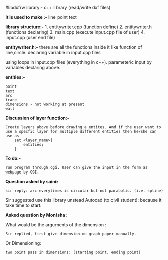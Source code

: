 #libdxfrw library:- c++ library (read/write dxf files)

**It is used to make :-**
line
point
text


**library structure:-**
	1. entitywriter.cpp (function define)
	2. entitywriter.h (functions declaring)
	3. main.cpp (execute input.cpp file of user)
	4. input.cpp (user end file)	


**entitywriter.h:-**
	there are all the functions inside it
	like function of line,circle.
	declaring variable in input.cpp files

using loops in input.cpp files (everything in c++).
parameteric input by variables declaring above.

**entities:-**

	point 
	text
	arc
	trace
	dimensions - not working at present
	wall
	

**Discussion of layer function:-**

	Create layers above before drawing a entites. And if the user want to use a specfic layer for multiple different entities then he/she can 		use as 
		set <layer_name>{ 
			entities;
		}	

**To do:-**

	run program through cgi. User can give the input in the form as webpage by CGI.


**Question asked by saini:**

	sir reply: arc everytimes is circular but not parabolic. (i.e. spline)

Sir suggested use this library unstead Autocad (to civil student): because it take time to start.

**Asked question by Monisha :**

What would be the arguments of the dimension :

	Sir replied, first give dimension on graph paper manually.
Or
Dimensioning:

	two point pass in dimensions: (starting point, ending point)
	
